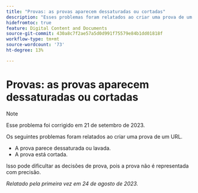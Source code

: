 ```yaml
---
title: "Provas: as provas aparecem dessaturadas ou cortadas"
description: "Esses problemas foram relatados ao criar uma prova de um URL."
hidefromtoc: true
feature: Digital Content and Documents
source-git-commit: 430a8c7f2ae57a5d0d991f75579e84b1dd01818f
workflow-type: tm+mt
source-wordcount: '73'
ht-degree: 13%

---
```



# Provas: as provas aparecem dessaturadas ou cortadas

>[!NOTE]
>
>Esse problema foi corrigido em 21 de setembro de 2023.

Os seguintes problemas foram relatados ao criar uma prova de um URL.

* A prova parece dessaturada ou lavada.
* A prova está cortada.

Isso pode dificultar as decisões de prova, pois a prova não é representada com precisão.

_Relatado pela primeira vez em 24 de agosto de 2023._
